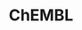---
layout: default
bigquery: https://console.cloud.google.com/bigquery?p=patents-public-data&d=ebi_chembl&page=dataset
citation: '"The ChEMBL database in 2017." Anna Gaulton, Anne Hersey, Michał Nowotka,
  A Patrícia Bento, Jon Chambers, David Mendez, Prudence Mutowo, Francis Atkinson,
  Louisa J Bellis, Elena Cibrián-Uhalte, Mark Davies, Nathan Dedman, Anneli Karlsson,
  María Paula Magariños, John P Overington, George Papadatos, Ines Smit, Andrew R
  Leach Nucleic acids Research (2017) 45 (Database Issue), D945-D954'
contributors: European Bioinformatics Institute
cost: None
description: ChEMBL Data is a manually curated database of small molecules used in
  drug discovery, including information about existing patented drugs.
documentation: 'schema: https://www.ebi.ac.uk/chembl/db_schema


  '
last_edit: 04/05/2022, 17:49:51
location: https://console.cloud.google.com/marketplace/product/google_patents_public_datasets/chembl
maintained_by: EMBL-EBI, an outstation of European Molecular Biology Laboratory
related_publications: '

  ChEMBL: towards direct deposition of bioassay data.


  Mendez D, Gaulton A, Bento AP, Chambers J, De Veij M, Félix E, Magariños MP, Mosquera
  JF, Mutowo P, Nowotka M, Gordillo-Marañón M, Hunter F, Junco L, Mugumbate G, Rodriguez-Lopez
  M, Atkinson F, Bosc N, Radoux CJ, Segura-Cabrera A, Hersey A, Leach AR.


  — Nucleic Acids Res. 2019; 47(D1):D930-D940. doi: 10.1093/nar/gky1075

  '
schema_fields:
- mesh_heading
- updated_on
- comp_class_id
- comp_go_id
- dosed_ingredient
- domain_type
- bao_format
- compound_key
- mechanism_of_action
- protein_class_synonym
- usan_year
- relationship
- warning_year
- country
- structure_type
- name
- max_phase_for_ind
- l3
- assay_desc
- parameter_value
- molecular_species
- tid_fixed
- toid
- withdrawn_country
- major_class
- active_ingredient
- topical
- log_id
- assay_param_id
- ddd_id
- standard_upper_value
- src_id
- nda_type
- acd_logp
- standard_inchi
- ref_url
- caloha_id
- bao_endpoint
- formulation_id
- assay_subcellular_fraction
- mc_target_name
- stem
- sei
- tbl
- active_molregno
- level3
- domain_id
- cx_most_apka
- pchembl_value
- compsyn_id
- aidx
- hba
- target_mapping
- mol_hrac_id
- protclasssyn_id
- alert_id
- ddd_units
- mc_target_accession
- mol_irac_id
- cx_logp
- source_domain_id
- first_in_class
- parameter_type
- drug_record_id
- standard_relation
- level4
- uberon_id
- company
- aspect
- doc_id
- pathway_id
- compd_id
- stem_class
- status
- year
- ad_type
- applicant_full_name
- cell_name
- level2_description
- mechanism_comment
- src_assay_id
- selectivity_comment
- usan_stem_id
- acd_most_bpka
- standard_inchi_key
- set_name
- enzyme_name
- class_level
- chembl_id
- definition
- domain_description
- level4_description
- substrate_record_id
- clo_id
- updated_by
- level3_description
- full_molformula
- biocomp_id
- drug_substance_flag
- class_type
- indref_id
- hba_lipinski
- cell_source_organism
- efo_term
- warning_id
- cell_source_tax_id
- withdrawn_reason
- units
- downgraded
- level1_description
- bto_id
- l4
- homologue
- strength
- inorganic_flag
- volume
- activity_comment
- assay_source
- alert_name
- first_approval
- ddd_value
- compound_name
- mc_organism
- species_group_flag
- std_act_id
- published_value
- hrac_code
- co_stem_id
- l2
- therapeutic_flag
- site_residues
- journal
- annotation
- cx_most_bpka
- assay_category
- l1
- curation_comment
- atc_code
- component_id
- published_type
- binding_site_comment
- ddd_comment
- warning_country
- protein_class_desc
- aromatic_rings
- go_id
- patent_expire_date
- authors
- qudt_units
- pref_name
- dosage_form
- result_flag
- innovator_company
- ap_id
- l5
- published_units
- drugind_id
- label
- frac_class_id
- parenteral
- smid
- mec_id
- target_desc
- psa
- domain_name
- disease_efficacy
- targcomp_id
- value
- standard_value
- accession
- molecule_type
- ingredient
- assay_type
- tax_id
- level5
- availability_type
- usan_stem
- mutation
- idx
- direct_interaction
- target_type
- short_name
- cell_description
- activity_id
- assay_test_type
- assay_tissue
- mw_freebase
- approval_date
- l6
- title
- standard_units
- syn_type
- orig_description
- mesh_id
- source
- parent_type
- relationship_desc
- upper_value
- l8
- last_page
- isoform
- cpd_str_alert_id
- mc_tax_id
- curated_by
- withdrawn_year
- canonical_smiles
- first_page
- route
- site_name
- data_validity_comment
- cl_lincs_id
- stat
- metref_id
- sequence
- natural_product
- confidence
- related_tid
- black_box_warning
- acd_most_apka
- qed_weighted
- issue
- hbd
- tid
- rgid
- num_lipinski_ro5_violations
- type
- pathway_key
- targrel_id
- synonyms
- usan_stem_definition
- variant_id
- assay_class_id
- start_position
- standard_flag
- normal_range_max
- component_type
- heavy_atoms
- bei
- ass_cls_map_id
- abstract
- chirality
- published_relation
- parent_go_id
- job_id
- ref_type
- text_value
- ref_id
- mecref_id
- oc_id
- confidence_score
- who_extra
- comments
- warnref_id
- publication_number
- src_short_name
- relation
- prodrug
- subgroup
- patent_no
- efo_id
- met_conversion
- uo_units
- organism
- full_mwt
- warning_class
- who_name
- frac_code
- prod_pat_id
- site_id
- doi
- product_id
- db_version
- assay_id
- parent_molregno
- mw_monoisotopic
- drug_product_flag
- version
- creation_date
- src_description
- standard_type
- cellosaurus_id
- enzyme_tid
- oral
- acd_logd
- max_phase
- hbd_lipinski
- priority
- description
- ddd_admr
- submission_date
- relationship_type
- level2
- molsyn_id
- activity_count
- indication_class
- withdrawn_class
- predbind_id
- assay_cell_type
- withdrawn_flag
- component_synonym
- action_type
- actsm_id
- level1
- parent_id
- met_id
- cx_logd
- previous_company
- usan_substem
- end_position
- l7
- as_id
- path
- met_comment
- record_id
- cell_source_tissue
- db_source
- entity_id
- metabolite_record_id
- alert_set_id
- last_active
- tissue_id
- molregno
- ridx
- pubmed_id
- delist_flag
- standard_text_value
- irac_class_id
- protein_class_id
- assay_strain
- patent_id
- irac_code
- mol_atc_id
- hrac_class_id
- normal_range_min
- sequence_md5sum
- num_ro5_violations
- smarts
- mol_frac_id
- cidx
- research_stem
- alogp
- assay_organism
- entity_type
- warning_type
- cell_ontology_id
- num_alerts
- cell_id
- doc_type
- bao_id
- res_stem_id
- polymer_flag
- molecular_mechanism
- mc_target_type
- helm_notation
- lle
- src_compound_id
- warning_description
- trade_name
- patent_use_code
- rtb
- prediction_method
- molfile
- le
- potential_duplicate
- chebi_par_id
- sitecomp_id
- ro3_pass
- assay_tax_id
shortname: chembl
tags:
- biotechnology
- health
- chemical
- bioinformatics
- medical
terms_of_use: CC BY-SA 3.0
title: ChEMBL
uuid: e232a192-965c-4ec9-904c-155b6dfe56c5
---
